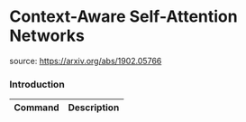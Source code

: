 # Context-Aware Self-Attention Networks

source: https://arxiv.org/abs/1902.05766

### Introduction


| Command | Description |
| --- | --- |
